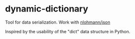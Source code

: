 # dynamic-dictionary
Tool for data serialization. Work with [nlohmann/json](https://github.com/nlohmann/json)

Inspired by the usability of the "dict" data structure in Python.
